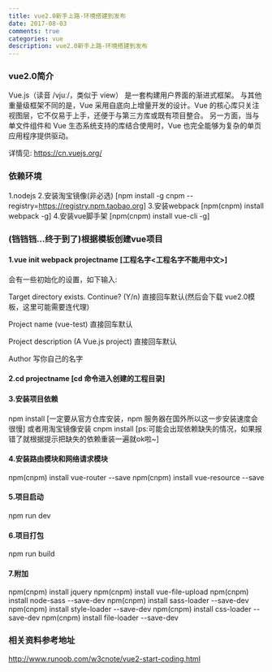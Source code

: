 ```yaml
---
title: vue2.0新手上路-环境搭建到发布
date: 2017-08-03
comments: true
categories: vue
description: vue2.0新手上路-环境搭建到发布
---
```


### vue2.0简介

Vue.js（读音 /vjuː/，类似于 view） 是一套构建用户界面的渐进式框架。
与其他重量级框架不同的是，Vue 采用自底向上增量开发的设计。Vue 的核心库只关注视图层，它不仅易于上手，还便于与第三方库或既有项目整合。
另一方面，当与单文件组件和 Vue 生态系统支持的库结合使用时，Vue 也完全能够为复杂的单页应用程序提供驱动。

详情见: https://cn.vuejs.org/



### 依赖环境

1.nodejs
2.安装淘宝镜像(非必选) [npm install -g cnpm --registry=https://registry.npm.taobao.org]
3.安装webpack   [npm(cnpm) install webpack -g]
4.安装vue脚手架  [npm(cnpm) install vue-cli -g]



### (铛铛铛…终于到了)根据模板创建vue项目

#### 1.vue init webpack projectname [工程名字<工程名字不能用中文>]

会有一些初始化的设置，如下输入:

Target directory exists. Continue? (Y/n) 直接回车默认(然后会下载 vue2.0模板，这里可能需要连代理)

Project name (vue-test) 直接回车默认

Project description (A Vue.js project) 直接回车默认

Author 写你自己的名字

#### 2.cd projectname [cd 命令进入创建的工程目录]

#### 3.安装项目依赖

npm install [一定要从官方仓库安装，npm 服务器在国外所以这一步安装速度会很慢]
或者用淘宝镜像安装 cnpm install [ps:可能会出现依赖缺失的情况，如果报错了就根据提示把缺失的依赖重装一遍就ok啦~]

#### 4.安装路由模块和网络请求模块
npm(cnpm) install vue-router    --save
npm(cnpm) install vue-resource  --save

#### 5.项目启动
npm run dev

#### 6.项目打包
npm run build

#### 7.附加
npm(cnpm) install jquery
npm(cnpm) install vue-file-upload
npm(cnpm) install node-sass --save-dev
npm(cnpm) install sass-loader --save-dev
npm(cnpm) install style-loader --save-dev
npm(cnpm) install css-loader --save-dev
npm(cnpm) install file-loader --save-dev



### 相关资料参考地址
http://www.runoob.com/w3cnote/vue2-start-coding.html
